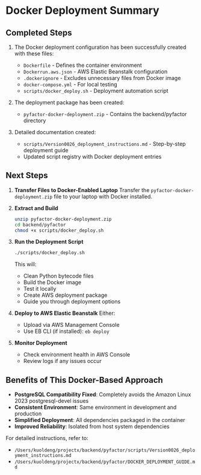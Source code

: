 # Docker Deployment Summary

## Completed Steps
1. The Docker deployment configuration has been successfully created with these files:
   - `Dockerfile` - Defines the container environment
   - `Dockerrun.aws.json` - AWS Elastic Beanstalk configuration
   - `.dockerignore` - Excludes unnecessary files from Docker image
   - `docker-compose.yml` - For local testing
   - `scripts/docker_deploy.sh` - Deployment automation script

2. The deployment package has been created:
   - `pyfactor-docker-deployment.zip` - Contains the backend/pyfactor directory

3. Detailed documentation created:
   - `scripts/Version0026_deployment_instructions.md` - Step-by-step deployment guide
   - Updated script registry with Docker deployment entries

## Next Steps

1. **Transfer Files to Docker-Enabled Laptop**
   Transfer the `pyfactor-docker-deployment.zip` file to your laptop with Docker installed.

2. **Extract and Build**
   ```bash
   unzip pyfactor-docker-deployment.zip
   cd backend/pyfactor
   chmod +x scripts/docker_deploy.sh
   ```

3. **Run the Deployment Script**
   ```bash
   ./scripts/docker_deploy.sh
   ```
   This will:
   - Clean Python bytecode files
   - Build the Docker image
   - Test it locally
   - Create AWS deployment package
   - Guide you through deployment options

4. **Deploy to AWS Elastic Beanstalk**
   Either:
   - Upload via AWS Management Console
   - Use EB CLI (if installed): `eb deploy`

5. **Monitor Deployment**
   - Check environment health in AWS Console
   - Review logs if any issues occur

## Benefits of This Docker-Based Approach

- **PostgreSQL Compatibility Fixed**: Completely avoids the Amazon Linux 2023 postgresql-devel issues
- **Consistent Environment**: Same environment in development and production
- **Simplified Deployment**: All dependencies packaged in the container
- **Improved Reliability**: Isolated from host system dependencies

For detailed instructions, refer to:
- `/Users/kuoldeng/projectx/backend/pyfactor/scripts/Version0026_deployment_instructions.md`
- `/Users/kuoldeng/projectx/backend/pyfactor/DOCKER_DEPLOYMENT_GUIDE.md`
